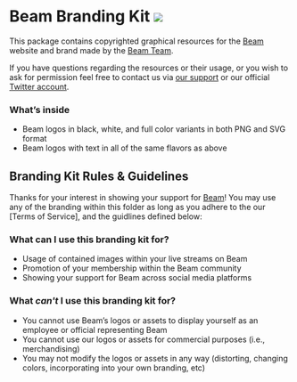 # Beam Branding Kit [![](https://badges.gitter.im/MCProHosting/beam.png)](https://gitter.im/MCProHosting/beam-dev)

This package contains copyrighted graphical resources for the [Beam](https://beam.pro) website and brand made by the [Beam Team](https://www.beam.pro/about/).

If you have questions regarding the resources or their usage, or you wish to ask for permission feel free to contact us via [our support](https://www.beam.pro/contact) or our official [Twitter account](https://twitter.com/WatchBeam).

### What’s inside

- Beam logos in black, white, and full color variants in both PNG and SVG format
- Beam logos with text in all of the same flavors as above

## Branding Kit Rules & Guidelines

Thanks for your interest in showing your support for [Beam](https://beam.pro/)! You may use any of the branding within this folder as long as you adhere to the our [Terms of Service], and the guidlines defined below:

### What can I use this branding kit for?

 - Usage of contained images within your live streams on Beam
 - Promotion of your membership within the Beam community
 - Showing your support for Beam across social media platforms

### What *can't* I use this branding kit for?

 - You cannot use Beam’s logos or assets to display yourself as an employee or official representing Beam
 - You cannot use our logos or assets for commercial purposes (i.e., merchandising)
 - You may not modify the logos or assets in any way (distorting, changing colors, incorporating into your own branding, etc)
